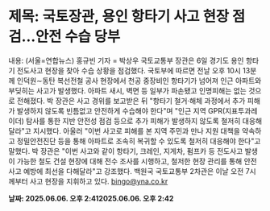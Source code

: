 # **제목: 국토장관, 용인 항타기 사고 현장 점검…안전 수습 당부**

  내용: (서울=연합뉴스) 홍규빈 기자 = 박상우 국토교통부 장관은 6일 경기도 용인 항타기 전도사고 현장을 찾아 수습 상황을 점검했다.    국토부에 따르면 전날 오후 10시 13분께 인덕원∼동탄 복선전철 공사 현장에서 천공 중장비인 항타기가 넘어져 인근 아파트와 부딪히는 사고가 발생했다.    아파트 새시, 벽면 등 일부가 파손됐고 인명피해는 없는 것으로 전해졌다.     박 장관은 사고 경위를 보고받은 뒤 "항타기 철거·해체 과정에서 추가 피해가 발생하지 않도록 빈틈없고 안전하게 수습해야 한다"며 "인근 지역 GPR(지표투과레이더) 탐사를 통한 지반 안전성 점검 등으로 추가 피해가 발생하지 않도록 철저히 대응해달라"고 지시했다.    아울러 "이번 사고로 피해를 본 지역 주민과 만나 지원 대책을 약속하고 정밀안전진단 등을 통해 아파트로 조속히 복귀할 수 있도록 철저히 대응해야 한다"고 말했다.    박 장관은 "이번 사고와 같이 항타기, 크레인, 지게차, 펌프카 등 전도사고 발생이 가능한 철도 건설 현장에 대해 전수 조사를 시행하고, 철저한 현장 관리를 통해 안전사고 예방에 최선을 다해달라"고 강조했다.    백원국 국토교통부 2차관은 이날 오전 7시께부터 사고 현장을 지휘하고 있다.    bingo@yna.co.kr

  **날짜: 2025.06.06. 오후 2:412025.06.06. 오후 2:42**